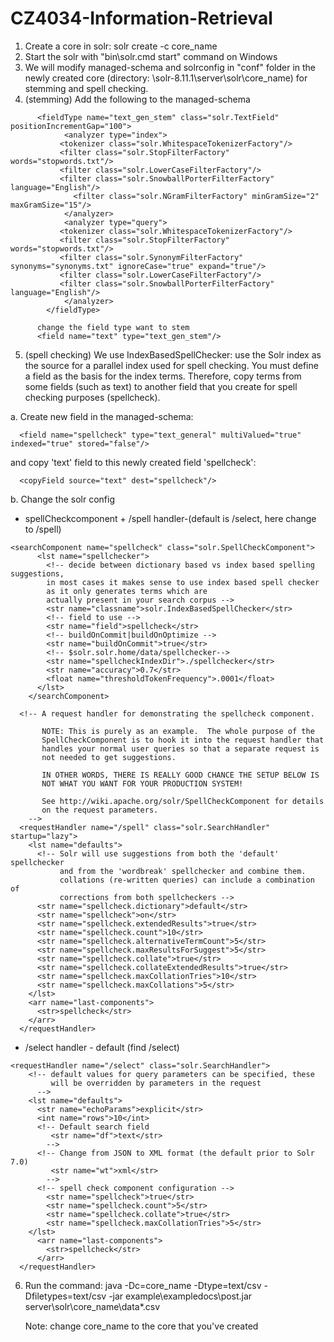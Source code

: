 # CZ4034-Information-Retrieval

1. Create a core in solr: solr create -c core_name
2. Start the solr with "bin\solr.cmd start" command on Windows 
3. We will modify managed-schema and solrconfig in "conf" folder in the newly created core (directory: \solr-8.11.1\server\solr\core_name) for stemming and spell checking.
4. (stemming) Add the following to the managed-schema
````
      <fieldType name="text_gen_stem" class="solr.TextField" positionIncrementGap="100">
            <analyzer type="index">
           <tokenizer class="solr.WhitespaceTokenizerFactory"/>
           <filter class="solr.StopFilterFactory" words="stopwords.txt"/>
           <filter class="solr.LowerCaseFilterFactory"/>
           <filter class="solr.SnowballPorterFilterFactory" language="English"/>
              <filter class="solr.NGramFilterFactory" minGramSize="2" maxGramSize="15"/>
            </analyzer>
            <analyzer type="query">
           <tokenizer class="solr.WhitespaceTokenizerFactory"/>
           <filter class="solr.StopFilterFactory" words="stopwords.txt"/>
           <filter class="solr.SynonymFilterFactory" synonyms="synonyms.txt" ignoreCase="true" expand="true"/>
           <filter class="solr.LowerCaseFilterFactory"/>
           <filter class="solr.SnowballPorterFilterFactory" language="English"/>         
            </analyzer>
        </fieldType>

      change the field type want to stem
      <field name="text" type="text_gen_stem"/>
````
5. (spell checking) We use IndexBasedSpellChecker: use the Solr index as the source for a parallel index used for spell checking. You must define a field as the basis for the index terms. Therefore, copy terms from some fields (such as text) to another field that you create for spell checking purposes (spellcheck). 

a. Create new field in the managed-schema:
```` 
  <field name="spellcheck" type="text_general" multiValued="true" indexed="true" stored="false"/>
````
and copy 'text' field to this newly created field 'spellcheck':
````
  <copyField source="text" dest="spellcheck"/>
````
b. Change the solr config 
- spellCheckcomponent + /spell handler-(default is /select, here change to /spell)
````
<searchComponent name="spellcheck" class="solr.SpellCheckComponent">
      <lst name="spellchecker">
        <!-- decide between dictionary based vs index based spelling suggestions, 
        in most cases it makes sense to use index based spell checker
        as it only generates terms which are 
        actually present in your search corpus -->
        <str name="classname">solr.IndexBasedSpellChecker</str>
        <!-- field to use -->
        <str name="field">spellcheck</str>
        <!-- buildOnCommit|buildOnOptimize -->
        <str name="buildOnCommit">true</str>
        <!-- $solr.solr.home/data/spellchecker-->
        <str name="spellcheckIndexDir">./spellchecker</str>
        <str name="accuracy">0.7</str>
        <float name="thresholdTokenFrequency">.0001</float>
      </lst>
    </searchComponent>

  <!-- A request handler for demonstrating the spellcheck component.

       NOTE: This is purely as an example.  The whole purpose of the
       SpellCheckComponent is to hook it into the request handler that
       handles your normal user queries so that a separate request is
       not needed to get suggestions.

       IN OTHER WORDS, THERE IS REALLY GOOD CHANCE THE SETUP BELOW IS
       NOT WHAT YOU WANT FOR YOUR PRODUCTION SYSTEM!

       See http://wiki.apache.org/solr/SpellCheckComponent for details
       on the request parameters.
    -->
  <requestHandler name="/spell" class="solr.SearchHandler" startup="lazy">
    <lst name="defaults">
      <!-- Solr will use suggestions from both the 'default' spellchecker
           and from the 'wordbreak' spellchecker and combine them.
           collations (re-written queries) can include a combination of
           corrections from both spellcheckers -->
      <str name="spellcheck.dictionary">default</str>
      <str name="spellcheck">on</str>
      <str name="spellcheck.extendedResults">true</str>
      <str name="spellcheck.count">10</str>
      <str name="spellcheck.alternativeTermCount">5</str>
      <str name="spellcheck.maxResultsForSuggest">5</str>
      <str name="spellcheck.collate">true</str>
      <str name="spellcheck.collateExtendedResults">true</str>
      <str name="spellcheck.maxCollationTries">10</str>
      <str name="spellcheck.maxCollations">5</str>
    </lst>
    <arr name="last-components">
      <str>spellcheck</str>
    </arr>
  </requestHandler>
````
- /select handler - default (find /select)
````
<requestHandler name="/select" class="solr.SearchHandler">
    <!-- default values for query parameters can be specified, these
         will be overridden by parameters in the request
      -->
    <lst name="defaults">
      <str name="echoParams">explicit</str>
      <int name="rows">10</int>
      <!-- Default search field
         <str name="df">text</str> 
        -->
      <!-- Change from JSON to XML format (the default prior to Solr 7.0)
         <str name="wt">xml</str> 
        -->
      <!-- spell check component configuration -->
        <str name="spellcheck">true</str>
        <str name="spellcheck.count">5</str>
        <str name="spellcheck.collate">true</str>
        <str name="spellcheck.maxCollationTries">5</str>
    </lst>    
      <arr name="last-components">
        <str>spellcheck</str>
      </arr>
  </requestHandler>
````

6. Run the command: 
      java -Dc=core_name -Dtype=text/csv -Dfiletypes=text/csv -jar example\exampledocs\post.jar server\solr\core_name\data\*.csv
      
      Note: change core_name to the core that you've created
